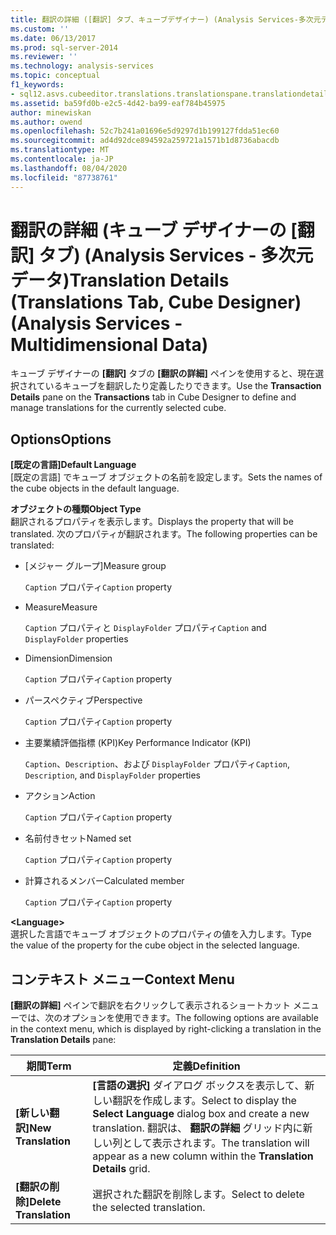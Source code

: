 ```yaml
---
title: 翻訳の詳細 ([翻訳] タブ、キューブデザイナー) (Analysis Services-多次元データ) |Microsoft Docs
ms.custom: ''
ms.date: 06/13/2017
ms.prod: sql-server-2014
ms.reviewer: ''
ms.technology: analysis-services
ms.topic: conceptual
f1_keywords:
- sql12.asvs.cubeeditor.translations.translationspane.translationdetails.f1
ms.assetid: ba59fd0b-e2c5-4d42-ba99-eaf784b45975
author: minewiskan
ms.author: owend
ms.openlocfilehash: 52c7b241a01696e5d9297d1b199127fdda51ec60
ms.sourcegitcommit: ad4d92dce894592a259721a1571b1d8736abacdb
ms.translationtype: MT
ms.contentlocale: ja-JP
ms.lasthandoff: 08/04/2020
ms.locfileid: "87738761"
---
```

# <a name="translation-details-translations-tab-cube-designer-analysis-services---multidimensional-data"></a><span data-ttu-id="5d68d-102">翻訳の詳細 (キューブ デザイナーの [翻訳] タブ) (Analysis Services - 多次元データ)</span><span class="sxs-lookup"><span data-stu-id="5d68d-102">Translation Details (Translations Tab, Cube Designer) (Analysis Services - Multidimensional Data)</span></span>
  <span data-ttu-id="5d68d-103">キューブ デザイナーの **[翻訳]** タブの **[翻訳の詳細]** ペインを使用すると、現在選択されているキューブを翻訳したり定義したりできます。</span><span class="sxs-lookup"><span data-stu-id="5d68d-103">Use the **Transaction Details** pane on the **Transactions** tab in Cube Designer to define and manage translations for the currently selected cube.</span></span>  
  
## <a name="options"></a><span data-ttu-id="5d68d-104">Options</span><span class="sxs-lookup"><span data-stu-id="5d68d-104">Options</span></span>  
 <span data-ttu-id="5d68d-105">**[既定の言語]**</span><span class="sxs-lookup"><span data-stu-id="5d68d-105">**Default Language**</span></span>  
 <span data-ttu-id="5d68d-106">[既定の言語] でキューブ オブジェクトの名前を設定します。</span><span class="sxs-lookup"><span data-stu-id="5d68d-106">Sets the names of the cube objects in the default language.</span></span>  
  
 <span data-ttu-id="5d68d-107">**オブジェクトの種類**</span><span class="sxs-lookup"><span data-stu-id="5d68d-107">**Object Type**</span></span>  
 <span data-ttu-id="5d68d-108">翻訳されるプロパティを表示します。</span><span class="sxs-lookup"><span data-stu-id="5d68d-108">Displays the property that will be translated.</span></span> <span data-ttu-id="5d68d-109">次のプロパティが翻訳されます。</span><span class="sxs-lookup"><span data-stu-id="5d68d-109">The following properties can be translated:</span></span>  
  
-   <span data-ttu-id="5d68d-110">[メジャー グループ]</span><span class="sxs-lookup"><span data-stu-id="5d68d-110">Measure group</span></span>  
  
     <span data-ttu-id="5d68d-111">`Caption` プロパティ</span><span class="sxs-lookup"><span data-stu-id="5d68d-111">`Caption` property</span></span>  
  
-   <span data-ttu-id="5d68d-112">Measure</span><span class="sxs-lookup"><span data-stu-id="5d68d-112">Measure</span></span>  
  
     <span data-ttu-id="5d68d-113">`Caption` プロパティと `DisplayFolder` プロパティ</span><span class="sxs-lookup"><span data-stu-id="5d68d-113">`Caption` and `DisplayFolder` properties</span></span>  
  
-   <span data-ttu-id="5d68d-114">Dimension</span><span class="sxs-lookup"><span data-stu-id="5d68d-114">Dimension</span></span>  
  
     <span data-ttu-id="5d68d-115">`Caption` プロパティ</span><span class="sxs-lookup"><span data-stu-id="5d68d-115">`Caption` property</span></span>  
  
-   <span data-ttu-id="5d68d-116">パースペクティブ</span><span class="sxs-lookup"><span data-stu-id="5d68d-116">Perspective</span></span>  
  
     <span data-ttu-id="5d68d-117">`Caption` プロパティ</span><span class="sxs-lookup"><span data-stu-id="5d68d-117">`Caption` property</span></span>  
  
-   <span data-ttu-id="5d68d-118">主要業績評価指標 (KPI)</span><span class="sxs-lookup"><span data-stu-id="5d68d-118">Key Performance Indicator (KPI)</span></span>  
  
     <span data-ttu-id="5d68d-119">`Caption`、`Description`、および `DisplayFolder` プロパティ</span><span class="sxs-lookup"><span data-stu-id="5d68d-119">`Caption`, `Description`, and `DisplayFolder` properties</span></span>  
  
-   <span data-ttu-id="5d68d-120">アクション</span><span class="sxs-lookup"><span data-stu-id="5d68d-120">Action</span></span>  
  
     <span data-ttu-id="5d68d-121">`Caption` プロパティ</span><span class="sxs-lookup"><span data-stu-id="5d68d-121">`Caption` property</span></span>  
  
-   <span data-ttu-id="5d68d-122">名前付きセット</span><span class="sxs-lookup"><span data-stu-id="5d68d-122">Named set</span></span>  
  
     <span data-ttu-id="5d68d-123">`Caption` プロパティ</span><span class="sxs-lookup"><span data-stu-id="5d68d-123">`Caption` property</span></span>  
  
-   <span data-ttu-id="5d68d-124">計算されるメンバー</span><span class="sxs-lookup"><span data-stu-id="5d68d-124">Calculated member</span></span>  
  
     <span data-ttu-id="5d68d-125">`Caption` プロパティ</span><span class="sxs-lookup"><span data-stu-id="5d68d-125">`Caption` property</span></span>  
  
 **\<Language>**  
 <span data-ttu-id="5d68d-126">選択した言語でキューブ オブジェクトのプロパティの値を入力します。</span><span class="sxs-lookup"><span data-stu-id="5d68d-126">Type the value of the property for the cube object in the selected language.</span></span>  
  
## <a name="context-menu"></a><span data-ttu-id="5d68d-127">コンテキスト メニュー</span><span class="sxs-lookup"><span data-stu-id="5d68d-127">Context Menu</span></span>  
 <span data-ttu-id="5d68d-128">**[翻訳の詳細]** ペインで翻訳を右クリックして表示されるショートカット メニューでは、次のオプションを使用できます。</span><span class="sxs-lookup"><span data-stu-id="5d68d-128">The following options are available in the context menu, which is displayed by right-clicking a translation in the **Translation Details** pane:</span></span>  
  
|<span data-ttu-id="5d68d-129">期間</span><span class="sxs-lookup"><span data-stu-id="5d68d-129">Term</span></span>|<span data-ttu-id="5d68d-130">定義</span><span class="sxs-lookup"><span data-stu-id="5d68d-130">Definition</span></span>|  
|----------|----------------|  
|<span data-ttu-id="5d68d-131">**[新しい翻訳]**</span><span class="sxs-lookup"><span data-stu-id="5d68d-131">**New Translation**</span></span>|<span data-ttu-id="5d68d-132">**[言語の選択]** ダイアログ ボックスを表示して、新しい翻訳を作成します。</span><span class="sxs-lookup"><span data-stu-id="5d68d-132">Select to display the **Select Language** dialog box and create a new translation.</span></span> <span data-ttu-id="5d68d-133">翻訳は、 **翻訳の詳細** グリッド内に新しい列として表示されます。</span><span class="sxs-lookup"><span data-stu-id="5d68d-133">The translation will appear as a new column within the **Translation Details** grid.</span></span>|  
|<span data-ttu-id="5d68d-134">**[翻訳の削除]**</span><span class="sxs-lookup"><span data-stu-id="5d68d-134">**Delete Translation**</span></span>|<span data-ttu-id="5d68d-135">選択された翻訳を削除します。</span><span class="sxs-lookup"><span data-stu-id="5d68d-135">Select to delete the selected translation.</span></span>|  
  
  
